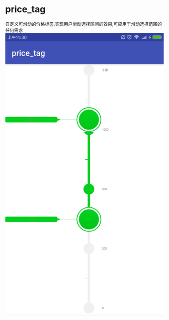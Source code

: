 # price_tag
自定义可滑动的价格标签,实现用户滑动选择区间的效果,可应用于滑动选择范围的任何需求
![image](http://github.com/KingDHJ/price_tag/raw/master/image/Screenshot_2017-03-02-11-30-09-825_com.dhj.price_.png)
